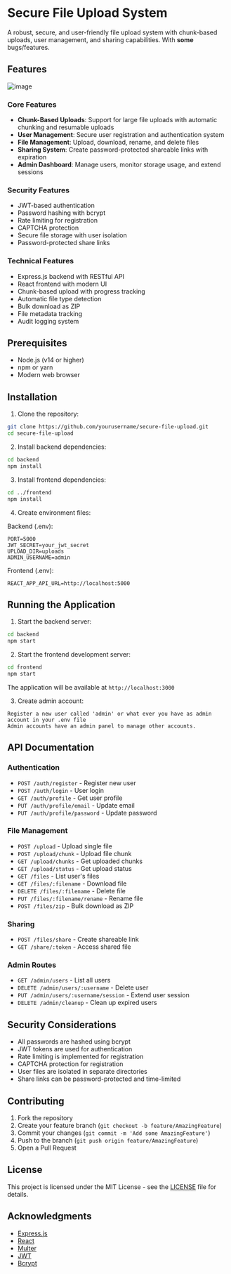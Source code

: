 # Secure File Upload System

A robust, secure, and user-friendly file upload system with chunk-based uploads, user management, and sharing capabilities. With **some** bugs/features.

## Features
![image](https://github.com/user-attachments/assets/b91be271-f2e7-4f9b-bf99-4c91e9447bd7)

### Core Features
- **Chunk-Based Uploads**: Support for large file uploads with automatic chunking and resumable uploads
- **User Management**: Secure user registration and authentication system
- **File Management**: Upload, download, rename, and delete files
- **Sharing System**: Create password-protected shareable links with expiration
- **Admin Dashboard**: Manage users, monitor storage usage, and extend sessions

### Security Features
- JWT-based authentication
- Password hashing with bcrypt
- Rate limiting for registration
- CAPTCHA protection
- Secure file storage with user isolation
- Password-protected share links

### Technical Features
- Express.js backend with RESTful API
- React frontend with modern UI
- Chunk-based upload with progress tracking
- Automatic file type detection
- Bulk download as ZIP
- File metadata tracking
- Audit logging system

## Prerequisites

- Node.js (v14 or higher)
- npm or yarn
- Modern web browser

## Installation

1. Clone the repository:
```bash
git clone https://github.com/yourusername/secure-file-upload.git
cd secure-file-upload
```

2. Install backend dependencies:
```bash
cd backend
npm install
```

3. Install frontend dependencies:
```bash
cd ../frontend
npm install
```

4. Create environment files:

Backend (.env):
```
PORT=5000
JWT_SECRET=your_jwt_secret
UPLOAD_DIR=uploads
ADMIN_USERNAME=admin
```
Frontend (.env):
```
REACT_APP_API_URL=http://localhost:5000
```
## Running the Application

1. Start the backend server:
```bash
cd backend
npm start
```

2. Start the frontend development server:
```bash
cd frontend
npm start
```

The application will be available at `http://localhost:3000`

3. Create admin account:
```
Register a new user called 'admin' or what ever you have as admin account in your .env file
Admin accounts have an admin panel to manage other accounts. 
```

## API Documentation

### Authentication
- `POST /auth/register` - Register new user
- `POST /auth/login` - User login
- `GET /auth/profile` - Get user profile
- `PUT /auth/profile/email` - Update email
- `PUT /auth/profile/password` - Update password

### File Management
- `POST /upload` - Upload single file
- `POST /upload/chunk` - Upload file chunk
- `GET /upload/chunks` - Get uploaded chunks
- `GET /upload/status` - Get upload status
- `GET /files` - List user's files
- `GET /files/:filename` - Download file
- `DELETE /files/:filename` - Delete file
- `PUT /files/:filename/rename` - Rename file
- `POST /files/zip` - Bulk download as ZIP

### Sharing
- `POST /files/share` - Create shareable link
- `GET /share/:token` - Access shared file

### Admin Routes
- `GET /admin/users` - List all users
- `DELETE /admin/users/:username` - Delete user
- `PUT /admin/users/:username/session` - Extend user session
- `DELETE /admin/cleanup` - Clean up expired users

## Security Considerations

- All passwords are hashed using bcrypt
- JWT tokens are used for authentication
- Rate limiting is implemented for registration
- CAPTCHA protection for registration
- User files are isolated in separate directories
- Share links can be password-protected and time-limited

## Contributing

1. Fork the repository
2. Create your feature branch (`git checkout -b feature/AmazingFeature`)
3. Commit your changes (`git commit -m 'Add some AmazingFeature'`)
4. Push to the branch (`git push origin feature/AmazingFeature`)
5. Open a Pull Request

## License

This project is licensed under the MIT License - see the [LICENSE](LICENSE) file for details.

## Acknowledgments

- [Express.js](https://expressjs.com/)
- [React](https://reactjs.org/)
- [Multer](https://github.com/expressjs/multer)
- [JWT](https://jwt.io/)
- [Bcrypt](https://github.com/dcodeIO/bcrypt.js)
